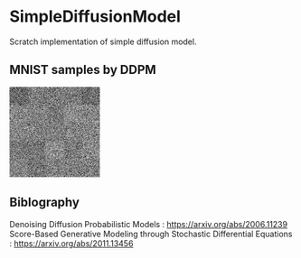 # SimpleDiffusionModel
Scratch implementation of simple diffusion model.

## MNIST samples by DDPM
![MNIST generated by DDPM model](assets/mnist_ddpm.gif)

## Biblography
Denoising Diffusion Probabilistic Models : https://arxiv.org/abs/2006.11239
Score-Based Generative Modeling through Stochastic Differential Equations : https://arxiv.org/abs/2011.13456

